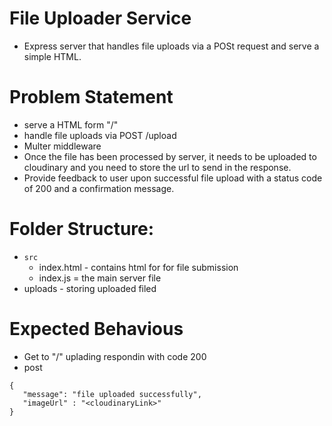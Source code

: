 # File Uploader Service

- Express server that handles file uploads via a POSt request and serve a simple HTML.

# Problem Statement

- serve a HTML form "/"
- handle file uploads via POST /upload
- Multer middleware
- Once the file has been processed by server, it needs to be uploaded to cloudinary and you need to store the url to send in the response.
- Provide feedback to user upon successful file upload with a status code of 200 and a confirmation message.

# Folder Structure:

- `src`
  - index.html - contains html for for file submission
  - index.js = the main server file
- uploads - storing uploaded filed

# Expected Behavious

- Get to "/" uplading respondin with code 200
- post

```
{
   "message": "file uploaded successfully",
   "imageUrl" : "<cloudinaryLink>"
}
```
